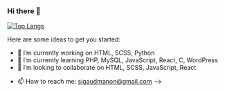 ### Hi there 👋

[![Top Langs](https://github-readme-stats.vercel.app/api/top-langs/?username=Manonsigilla)](https://github.com/Manonsigilla/github-readme-stats)

Here are some ideas to get you started:

- 🔭 I’m currently working on HTML, SCSS, Python
- 🌱 I’m currently learning PHP, MySQL, JavaScript, React, C, WordPress
- 👯 I’m looking to collaborate on HTML, SCSS, JavaScript, React
<!-- - 🤔 I’m looking for help with ... -->
<!-- - 💬 Ask me about ... -->
- 📫 How to reach me: sigaudmanon@gmail.com
-->
